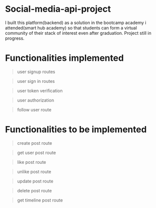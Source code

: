 # Social-media-api-project
I built this platform(backend) as a solution in the bootcamp academy i attended(smart hub academy)
so that students can form a virtual community of their stack of interest even after graduation. Project still in progress.
# Functionalities implemented
>user signup routes

>user sign in routes

>user token verification

>user authorization

>follow user route

# Functionalities to be implemented

>create post route

>get user post route

>like post route

>unlike post route

>update post route

>delete post route

>get timeline post route
